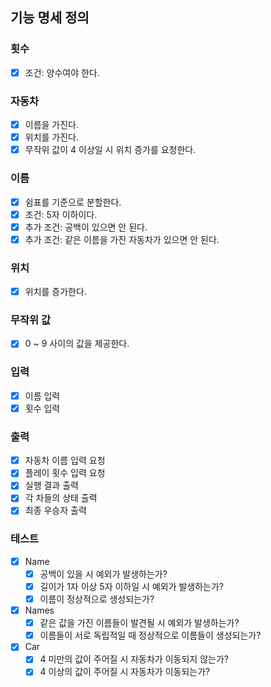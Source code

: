 ## 기능 명세 정의
### 횟수
- [x] 조건: 양수여야 한다.
### 자동차
- [x] 이름을 가진다.
- [x] 위치를 가진다.
- [x] 무작위 값이 4 이상일 시 위치 증가를 요청한다.
### 이름
- [x] 쉼표를 기준으로 분할한다.
- [x] 조건: 5자 이하이다.
- [x] 추가 조건: 공백이 있으면 안 된다.
- [x] 추가 조건: 같은 이름을 가진 자동차가 있으면 안 된다.
### 위치
- [x] 위치를 증가한다.
### 무작위 값
- [x] 0 ~ 9 사이의 값을 제공한다.
### 입력
- [x] 이름 입력
- [x] 횟수 입력
### 출력
- [x] 자동차 이름 입력 요청
- [x] 플레이 횟수 입력 요청
- [x] 실행 결과 출력
- [x] 각 차들의 상태 출력
- [x] 최종 우승자 출력
### 테스트
- [x] Name
  - [x] 공백이 있을 시 예외가 발생하는가?
  - [x] 길이가 1자 이상 5자 이하일 시 예외가 발생하는가?
  - [x] 이름이 정상적으로 생성되는가?
- [x] Names
  - [x] 같은 값을 가진 이름들이 발견될 시 예외가 발생하는가?
  - [x] 이름들이 서로 독립적일 때 정상적으로 이름들이 생성되는가?
- [x] Car
  - [x] 4 미만의 값이 주어질 시 자동차가 이동되지 않는가?
  - [x] 4 이상의 값이 주어질 시 자동차가 이동되는가?
